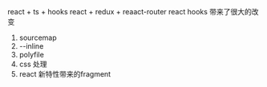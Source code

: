 react + ts + hooks
react + redux + reaact-router react hooks 带来了很大的改变
1. sourcemap
2. --inline
3. polyfile
4. css 处理
5. react 新特性带来的fragment